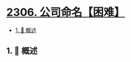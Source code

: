 # [2306. 公司命名【困难】](https://github.com/tnotesjs/TNotes.leetcode/tree/main/notes/2306.%20%E5%85%AC%E5%8F%B8%E5%91%BD%E5%90%8D%E3%80%90%E5%9B%B0%E9%9A%BE%E3%80%91)

<!-- region:toc -->

- [1. 📝 概述](#1--概述)

<!-- endregion:toc -->

## 1. 📝 概述
